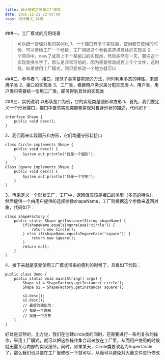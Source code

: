 ```yaml
---
title: 设计模式之简单工厂模式
date: 2016-11-21 23:00:00
tags: 设计模式,14级
---
```


###一、工厂模式的应用场景
> 可以统一管理对象的实例化
> 1、一个接口有多个实现类，使用者在使用的时候，可以传给工厂一个参数，工厂根据这个参数来选择具体的实现类
> 2、一个项目中，new了成百上千个某接口的实现类，然后突然有一天，要把这个实现类换名字了，那么是非常可怕的，因为需要修改成百上千个文件，这时候，如果使用工厂模式，则只要修改一个地方就可以

###二、参与者
1、接口，规范子类需要实现的方法，同时利用多态的特性，来调用子类
2、接口的实现类
3、工厂类，根据用户需求来分配实现类
4、用户类，用户类只需要统一使用工厂类，即可得到具体的实现类

###三、实例说明
以形状接口为例，它的实现类是圆形和方形
1、首先，我们要定义一个形状接口，接口中要求实现类能够实现对自身形状的描述，代码如下：
```
interface Shape {
    public void desc();
}
```
2、我们再来实现圆形和方形，它们均遵守形状接口
```
class Circle implements Shape {
    public void desc() {
        System.out.println('我是一个圆形');
    }
}
class Square implements Shape {
    public void desc() {
        System.out.println('我是一个方形');
    }
}
```
3、再来定义一个形状工厂，工厂中，返回值应该是接口的类型（多态的特性），然后提供一个由用户提供的选择参数shapeName，工厂则根据这个参数来返回对象，代码如下：
```
class ShapeFactory {
    public static Shape getInstance(String shapeName) {
        if(shapeName.equalsIngoreCase('circle')) {
            return new Circle();
        } else if(shapeName.equalsIngoreCase('square')) {
            return new Square();
        }
        return null;
    }
}
```
4、接下来就是享受使用工厂模式带来的便利的时候了，且看如下代码：
```
public class Demo {
    public static void main(String[] args) {
        Shape s1 = ShapeFactory.getInstance('circle');
        Shape s2 = ShapeFactory.getInstance('square');
 
        s1.desc();
        s2.desc();
        // 最后的输出为：
        // 我是一个圆形
        // 我是一个方形
    }
}
```

好处是显然的，比方说，我们在创建circle类的同时，还需要进行一系列复杂的操作，采用工厂模式，就可以把这些操作集合起来放在工厂里，从而用户使用的时候就无需关心内部的实现细节。同时，如果某天，Circle类要改名为SuperCircle了，那么我们也只要在工厂里修改一下就可以，从而可以避免对大量文件进行修改
